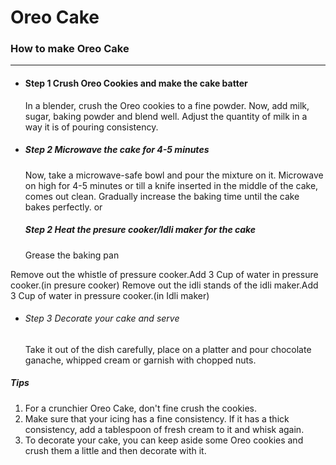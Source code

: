 # Oreo Cake

### How to make Oreo Cake

-------------------------------------------------------------------

- #### Step 1 Crush Oreo Cookies and make the cake batter

  In a blender, crush the Oreo cookies to a fine powder. Now, add milk, sugar, baking powder and blend well. Adjust the quantity of milk in a way it is of pouring consistency.

- ##### Step 2 Microwave the cake for 4-5 minutes

  Now, take a microwave-safe bowl and pour the mixture on it. Microwave on high for 4-5 minutes or till a knife inserted in the middle of the cake, comes out clean. Gradually increase the baking time until the cake bakes perfectly.
        or
   ##### Step 2 Heat the presure cooker/Idli maker for the cake
   Grease the baking pan

 Remove out the whistle of pressure cooker.Add 3 Cup of water in pressure cooker.(in presure cooker)
 Remove out the idli stands of the idli maker.Add 3 Cup of water in pressure cooker.(in Idli maker)
- ###### Step 3 Decorate your cake and serve

  Take it out of the dish carefully, place on a platter and pour chocolate ganache, whipped cream or garnish with chopped nuts.

##### Tips

1. For a crunchier Oreo Cake, don't fine crush the cookies.
2. Make sure that your icing has a fine consistency. If it has a thick consistency, add a tablespoon of fresh cream to it and whisk again.
3. To decorate your cake, you can keep aside some Oreo cookies and crush them a little and then decorate with it.
